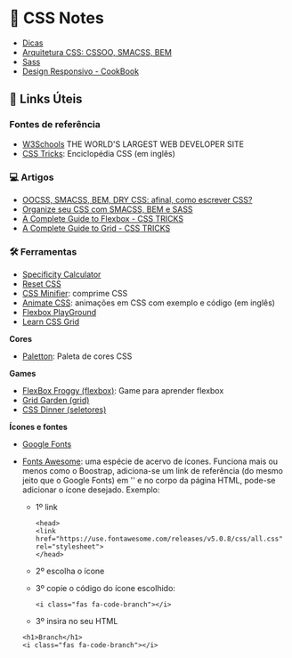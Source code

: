 # :bookmark_tabs: CSS Notes 

- [Dicas](dicas-css.md)
- [Arquitetura CSS: CSSOO, SMACSS, BEM](arq-css.md)
- [Sass](sass.md)
- [Design Responsivo - CookBook](design-reponsivo-receita.md)

## :link: Links Úteis 

### Fontes de referência 
- [W3Schools](https://www.w3schools.com/cssref/default.asp) THE WORLD'S LARGEST WEB DEVELOPER SITE
- [CSS Tricks](https://css-tricks.com/): Enciclopédia CSS (em inglês)

### :computer: Artigos

- [OOCSS, SMACSS, BEM, DRY CSS: afinal, como escrever CSS?](https://tableless.com.br/oocss-smacss-bem-dry-css-afinal-como-escrever-css/)
- [Organize seu CSS com SMACSS, BEM e SASS](https://medium.com/@larymagal/organize-seu-css-com-smacss-bem-e-sass-7e8f50a41544)
- [A Complete Guide to Flexbox - CSS TRICKS](https://css-tricks.com/snippets/css/a-guide-to-flexbox/)
- [A Complete Guide to Grid - CSS TRICKS](https://css-tricks.com/snippets/css/complete-guide-grid/)


### :hammer_and_wrench: Ferramentas 

- [Specificity Calculator](http://specificity.keegan.st/)
- [Reset CSS](https://meyerweb.com/eric/tools/css/reset/)
- [CSS Minifier](https://cssminifier.com/): comprime CSS
- [Animate CSS](https://daneden.github.io/animate.css/): animações em CSS com exemplo e código (em inglês)
- [Flexbox PlayGround](https://demos.scotch.io/visual-guide-to-css3-flexbox-flexbox-playground/demos/)
- [Learn CSS Grid](https://learncssgrid.com/)

**Cores**
- [Paletton](http://paletton.com/#uid=1000u0kllllaFw0g0qFqFg0w0aF): Paleta de cores CSS

**Games**

- [FlexBox Froggy (flexbox)](https://flexboxfroggy.com/): Game para aprender flexbox
- [Grid Garden (grid)](https://cssgridgarden.com/)
- [CSS Dinner (seletores)](https://flukeout.github.io/)

**Ícones e fontes**

- [Google Fonts](https://fonts.google.com/)
- [Fonts Awesome](https://fontawesome.com/icons?d=gallery): uma espécie de acervo de ícones. Funciona mais ou menos como o Boostrap, adiciona-se um link de referência (do mesmo jeito que o Google Fonts) em '<head>' e no corpo da página HTML, pode-se adicionar o ícone desejado. Exemplo: 

    - 1º link
        ```
        <head>
        <link href="https://use.fontawesome.com/releases/v5.0.8/css/all.css" rel="stylesheet">
        </head>
        ```

    - 2º escolha o ícone 
    
    - 3º copie o código do ícone escolhido:
        ```
        <i class="fas fa-code-branch"></i>
        ```

    - 3º insira no seu HTML
    
    ```
    <h1>Branch</h1>
    <i class="fas fa-code-branch"></i>
